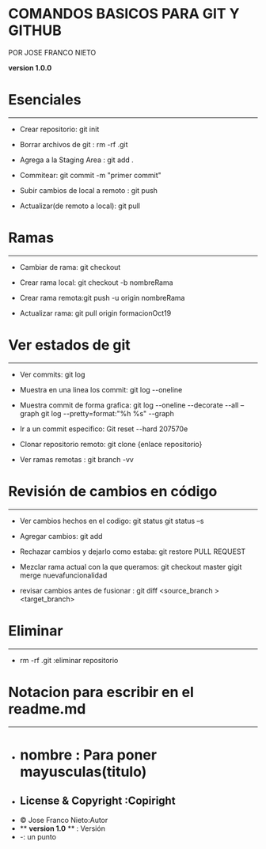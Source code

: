 # COMANDOS BASICOS PARA GIT Y GITHUB

POR JOSE FRANCO NIETO 

**version 1.0.0**


# Esenciales
---

- Crear repositorio: git init
- Borrar archivos de git : rm -rf .git


- Agrega a la Staging Area : git add .
- Commitear: git commit -m "primer commit"
- Subir cambios de local a remoto : git push
- Actualizar(de remoto a local): git pull

# Ramas
---
- Cambiar de rama: git checkout
- Crear rama local: git checkout -b nombreRama
- Crear rama remota:git push -u origin nombreRama

- Actualizar rama: git pull origin formacionOct19

# Ver estados de git
---
- Ver commits: git log
- Muestra en una linea los commit: git log --oneline
- Muestra commit de forma grafica: git log --oneline --decorate --all –graph
				 git log --pretty=format:"%h %s" --graph

- Ir a un commit especifico: Git reset --hard 207570e 

- Clonar repositorio remoto: git clone {enlace repositorio}

- Ver ramas remotas : git branch -vv

# Revisión de cambios en código
---

- Ver cambios hechos en el codigo: git status
				 git status –s
- Agregar cambios: git add <file>
- Rechazar cambios y dejarlo como estaba: git restore <file>
			  PULL REQUEST
- Mezclar rama actual con la que queramos: git checkout master
			                 gigit merge nuevafuncionalidad



- revisar cambios antes de fusionar : git diff <source_branch	> <target_branch>

# Eliminar
---
- rm -rf .git :eliminar repositorio

# Notacion para escribir en el readme.md
---
- # nombre : Para poner mayusculas(titulo)
- ## License & Copyright :Copiright
- © Jose Franco Nieto:Autor	
- ** **version 1.0** ** : Versión
- -: un punto


